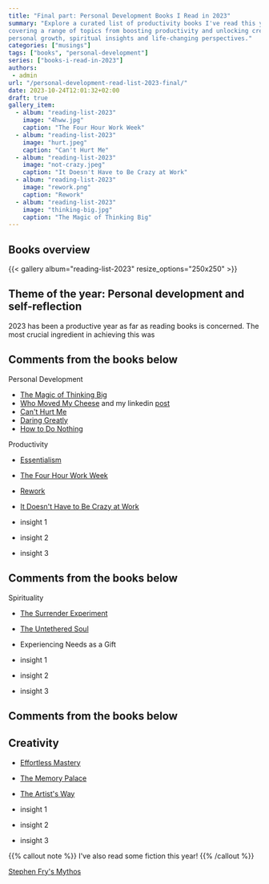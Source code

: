 ```yaml
---
title: "Final part: Personal Development Books I Read in 2023"
summary: "Explore a curated list of productivity books I've read this year, 
covering a range of topics from boosting productivity and unlocking creativity 
personal growth, spiritual insights and life-changing perspectives."
categories: ["musings"]
tags: ["books", "personal-development"]
series: ["books-i-read-in-2023"]
authors:
 - admin
url: "/personal-development-read-list-2023-final/"
date: 2023-10-24T12:01:32+02:00
draft: true
gallery_item:
  - album: "reading-list-2023"
    image: "4hww.jpg"
    caption: "The Four Hour Work Week"
  - album: "reading-list-2023"
    image: "hurt.jpeg"
    caption: "Can't Hurt Me"
  - album: "reading-list-2023"
    image: "not-crazy.jpeg"
    caption: "It Doesn't Have to Be Crazy at Work"
  - album: "reading-list-2023"
    image: "rework.png"
    caption: "Rework"
  - album: "reading-list-2023"
    image: "thinking-big.jpg"
    caption: "The Magic of Thinking Big"
---
```


## Books overview

{{< gallery album="reading-list-2023" resize_options="250x250" >}}

## Theme of the year: Personal development and self-reflection

2023 has been a productive year as far as reading books is concerned. The most 
crucial ingredient in achieving this was  


## Comments from the books below

Personal Development
* [The Magic of Thinking Big](https://www.amazon.com/Magic-Thinking-Big-David-Schwartz-ebook/dp/B00NGZIR92/ref=sr_1_1?crid=OA4UZM6K54PT&keywords=The+Magic+of+Thinking+Big&qid=1698135439&s=digital-text&sprefix=the+magic+of+thinking+big%2Cdigital-text%2C144&sr=1-1)
* [Who Moved My Cheese](https://www.amazon.com/Who-Moved-My-Cheese-Mazing-ebook/dp/B004CR6AM4/ref=sr_1_1?crid=34JT5XYC2NCJ9&keywords=Who+Moved+My+Cheese&qid=1698135453&s=digital-text&sprefix=who+moved+my+cheese%2Cdigital-text%2C139&sr=1-1) and my linkedin [post]()
* [Can't Hurt Me](https://www.amazon.com/Cant-Hurt-Me-Master-Your-ebook/dp/B07H453KGH/ref=sr_1_1?crid=1SS9XP36DBZPQ&keywords=Can%27t+Hurt+Me&qid=1698135518&s=digital-text&sprefix=can%27t+hurt+me%2Cdigital-text%2C136&sr=1-1)
* [Daring Greatly](https://www.amazon.com/Daring-Greatly-Courage-Vulnerable-Transforms-ebook/dp/B007P7HRS4/ref=sr_1_1?crid=Z81MD2IT8C6J&keywords=Daring+Greatly&qid=1698135548&s=digital-text&sprefix=daring+greatly%2Cdigital-text%2C136&sr=1-1)
* [How to Do Nothing](https://www.amazon.com/How-Do-Nothing-Resisting-Attention-ebook/dp/B07FLNFRGK/ref=sr_1_1?crid=PWGNJTCFSC4K&keywords=How+to+Do+Nothing&qid=1698135562&s=digital-text&sprefix=how+to+do+nothing%2Cdigital-text%2C134&sr=1-1)

Productivity
* [Essentialism](https://www.amazon.com/Essentialism-Disciplined-Pursuit-Greg-McKeown-ebook/dp/B00G1J1D28/ref=sr_1_1?crid=GQWQVZ5LMMZD&keywords=Essentialism&qid=1698135376&s=digital-text&sprefix=essentialism%2Cdigital-text%2C148&sr=1-1)
* [The Four Hour Work Week](https://www.amazon.com/4-Hour-Workweek-Expanded-Updated-Cutting-Edge-ebook/dp/B002WE46UW/ref=sr_1_1?crid=XY8OZKSRF3KF&keywords=The+Four+Hour+Work+Week&qid=1698135389&s=digital-text&sprefix=the+four+hour+work+week%2Cdigital-text%2C129&sr=1-1)
* [Rework](https://www.amazon.com/Rework-Jason-Fried-ebook/dp/B002MUAJ2A/ref=sr_1_1?crid=3FL6HNUW4WR9B&keywords=Rework&qid=1698135400&s=digital-text&sprefix=rework%2Cdigital-text%2C130&sr=1-1)
* [It Doesn't Have to Be Crazy at Work](https://www.amazon.com/Doesnt-Have-Be-Crazy-Work-ebook/dp/B079WV79TK/ref=sr_1_1?crid=P7Y30CGE0UF6&keywords=It+Doesn%27t+Have+to+Be+Crazy+at+Work&qid=1698135413&s=digital-text&sprefix=it+doesn%27t+have+to+be+crazy+at+work%2Cdigital-text%2C143&sr=1-1)

* insight 1  
* insight 2
* insight 3

## Comments from the books below

Spirituality
* [The Surrender Experiment](https://www.amazon.com/Surrender-Experiment-Journey-Lifes-Perfection-ebook/dp/B00NDTUDOS/ref=sr_1_1?crid=2OFNLINWYWBIC&keywords=the+surrender+experiment+by+michael+singer&qid=1698135330&s=digital-text&sprefix=Surrender+Experiment+%2Cdigital-text%2C140&sr=1-1)
* [The Untethered Soul](https://www.amazon.com/Untethered-Soul-Journey-Beyond-Yourself-ebook/dp/B003TU29WA/ref=sr_1_1?crid=1BBH1F4AW95S6&keywords=Untethered+Soul&qid=1698135346&s=digital-text&sprefix=untethered+soul%2Cdigital-text%2C134&sr=1-1)
* Experiencing Needs as a Gift

* insight 1  
* insight 2
* insight 3

## Comments from the books below

## Creativity 

* [Effortless Mastery](https://www.amazon.com/Effortless-Mastery-Liberating-Musician-Within-ebook/dp/B005OUHOLY/ref=sr_1_1?crid=M330Y58Q9VA4&keywords=Effortless+Mastery&qid=1698135274&s=digital-text&sprefix=effortless+mastery%2Cdigital-text%2C128&sr=1-1)
* [The Memory Palace](https://www.amazon.com/Memory-Palace-Anything-Everything-Shakespeare-ebook/dp/B007V3FLTE)
* [The Artist's Way](https://www.amazon.com.be/-/en/Julia-Cameron/dp/1788164296/ref=asc_df_1788164296/?tag=begogshpadde-21&linkCode=df0&hvadid=633392667541&hvpos=&hvnetw=g&hvrand=16438304293944555379&hvpone=&hvptwo=&hvqmt=&hvdev=c&hvdvcmdl=&hvlocint=&hvlocphy=1001006&hvtargid=pla-920673948416&psc=1)

* insight 1  
* insight 2
* insight 3


{{% callout note %}}
I've also read some fiction this year!
{{% /callout %}}


[Stephen Fry's Mythos](https://www.amazon.com/Mythos-Ancient-Mythology-Telling-Classical-ebook/dp/B07SLLYGF6/ref=sr_1_1?crid=23SXF3WEB1HWH&keywords=Stephen+Fry%27s+Mythos&qid=1698135309&s=digital-text&sprefix=stephen+fry%27s+mythos%2Cdigital-text%2C139&sr=1-1)

